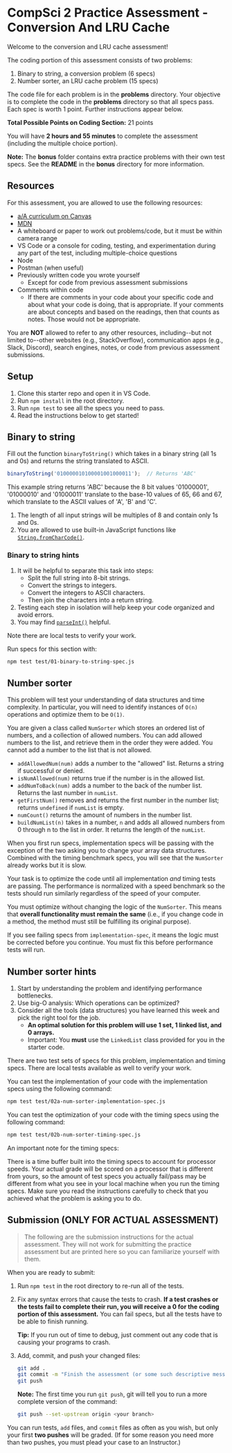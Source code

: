 # CompSci 2 Practice Assessment - Conversion And LRU Cache

Welcome to the conversion and LRU cache assessment!

The coding portion of this assessment consists of two problems:

1. Binary to string, a conversion problem (6 specs)
2. Number sorter, an LRU cache problem (15 specs)

The code file for each problem is in the __problems__ directory. Your objective
is to complete the code in the __problems__ directory so that all specs pass.
Each spec is worth 1 point. Further instructions appear below.

__Total Possible Points on Coding Section:__ 21 points

You will have **2 hours and 55 minutes** to complete the assessment (including
the multiple choice portion).

**Note:** The __bonus__ folder contains extra practice problems with their own
test specs. See the __README__ in the __bonus__ directory for more information.

## Resources

For this assessment, you are allowed to use the following resources:

* [a/A curriculum on Canvas][canvas]
* [MDN]
* A whiteboard or paper to work out problems/code, but it must be within camera
  range
* VS Code or a console for coding, testing, and experimentation during any part
  of the test, including multiple-choice questions
* Node
* Postman (when useful)
* Previously written code you wrote yourself
  * Except for code from previous assessment submissions
* Comments within code
  * If there are comments in your code about your specific code and about what
    your code is doing, that is appropriate. If your comments are about concepts
    and based on the readings, then that counts as notes. Those would not be
    appropriate.

You are **NOT** allowed to refer to any other resources, including--but not
limited to--other websites (e.g., StackOverflow), communication apps (e.g.,
Slack, Discord), search engines, notes, or code from previous assessment
submissions.

[canvas]: https://appacademy.instructure.com/

## Setup

1. Clone this starter repo and open it in VS Code.
2. Run `npm install` in the root directory.
3. Run `npm test` to see all the specs you need to pass.
4. Read the instructions below to get started!

## Binary to string

Fill out the function `binaryToString()` which takes in a binary string (all
1s and 0s) and returns the string translated to ASCII.

```js
binaryToString('010000010100001001000011');  // Returns 'ABC'
```

This example string returns 'ABC' because the 8 bit values '01000001',
'01000010' and '01000011' translate to the base-10 values of 65, 66 and 67,
which translate to the ASCII values of 'A', 'B' and 'C'.

1. The length of all input strings will be multiples of 8 and contain only 1s
   and 0s.
2. You are allowed to use built-in JavaScript functions like
   [`String.fromCharCode()`][fromcharcode-mdn].

### Binary to string hints

1. It will be helpful to separate this task into steps:
   - Split the full string into 8-bit strings.
   - Convert the strings to integers.
   - Convert the integers to ASCII characters.
   - Then join the characters into a return string.
2. Testing each step in isolation will help keep your code organized and avoid
   errors.
3. You may find [`parseInt()`][parseint-mdn] helpful.

Note there are local tests to verify your work.

Run specs for this section with:

```bash
npm test test/01-binary-to-string-spec.js
```

## Number sorter

This problem will test your understanding of data structures and time
complexity. In particular, you will need to identify instances of `O(n)`
operations and optimize them to be `O(1)`.

You are given a class called `NumSorter` which stores an ordered list of
numbers, and a collection of allowed numbers. You can add allowed numbers to
the list, and retrieve them in the order they were added. You cannot add a
number to the list that is not allowed.

-   `addAllowedNum(num)` adds a number to the "allowed" list. Returns a string
  if successful or denied.
-   `isNumAllowed(num)` returns true if the number is in the allowed list.
-   `addNumToBack(num)` adds a number to the back of the number list. Returns
  the last number in `numList`.
-   `getFirstNum()` removes and returns the first number in the number list;
  returns `undefined` if `numList` is empty.
-   `numCount()` returns the amount of numbers in the number list.
-   `buildNumList(n)` takes in a number, `n` and adds all allowed numbers from
  0 through n to the list in order. It returns the length of the `numList`.

When you first run specs, implementation specs will be passing with the
exception of the two asking you to change your array data structures. Combined
with the timing benchmark specs, you will see that the `NumSorter` already
works but it is slow.

Your task is to optimize the code until all implementation *and* timing tests
are passing. The performance is normalized with a speed benchmark so the tests
should run similarly regardless of the speed of your computer.

You must optimize without changing the logic of the `NumSorter`. This means
that __overall functionality must remain the same__ (i.e., if you change code
in a method, the method must still be fulfilling its original purpose).

If you see failing specs from `implementation-spec`, it means the logic must be
corrected before you continue. You must fix this before performance tests will
run.

## Number sorter hints

1. Start by understanding the problem and identifying performance bottlenecks.
2. Use big-O analysis: Which operations can be optimized?
3. Consider all the tools (data structures) you have learned this week and pick
   the right tool for the job.
   * __An optimal solution for this problem will use 1 set, 1 linked list, and
     0 arrays.__
   * Important: You __must__ use the `LinkedList` class provided for you
     in the starter code.

There are two test sets of specs for this problem, implementation and timing
specs. There are local tests available as well to verify your work.

You can test the implementation of your code with the implementation specs
using the following command:

```bash
npm test test/02a-num-sorter-implementation-spec.js
```

You can test the optimization of your code with the timing specs using the
following command:

```bash
npm test test/02b-num-sorter-timing-spec.js
```

An important note for the timing specs:

There is a time buffer built into the timing specs to account for processor
speeds. Your actual grade will be scored on a processor that is different from
yours, so the amount of test specs you actually fail/pass may be different from
what you see in your local machine when you run the timing specs. Make sure you
read the instructions carefully to check that you achieved what the problem is
asking you to do.

## Submission (ONLY FOR ACTUAL ASSESSMENT)

> The following are the submission instructions for the actual assessment. They
> will not work for submitting the practice assessment but are printed here so
> you can familiarize yourself with them.

When you are ready to submit:

1. Run `npm test` in the root directory to re-run all of the tests.
  
2. Fix any syntax errors that cause the tests to crash. **If a test crashes or
   the tests fail to complete their run, you will receive a 0 for the coding
   portion of this assessment.** You can fail specs, but all the tests have to
   be able to finish running.

   **Tip:** If you run out of time to debug, just comment out any code that is
   causing your programs to crash.

3. Add, commit, and push your changed files:

   ```sh
   git add .
   git commit -m "Finish the assessment (or some such descriptive message)"
   git push
   ```

   **Note:** The first time you run `git push`, git will tell you to run a more
   complete version of the command:

   ```sh
   git push --set-upstream origin <your branch>
   ```

You can run tests, `add` files, and `commit` files as often as you wish, but
only your first **two pushes** will be graded. (If for some reason you need more
than two pushes, you must plead your case to an Instructor.)

[MDN]: https://developer.mozilla.org/en-US/
[fromcharcode-mdn]: https://developer.mozilla.org/en-US/docs/Web/JavaScript/Reference/Global_Objects/String/fromCharCode
[parseint-mdn]: https://developer.mozilla.org/en-US/docs/Web/JavaScript/Reference/Global_Objects/parseInt

